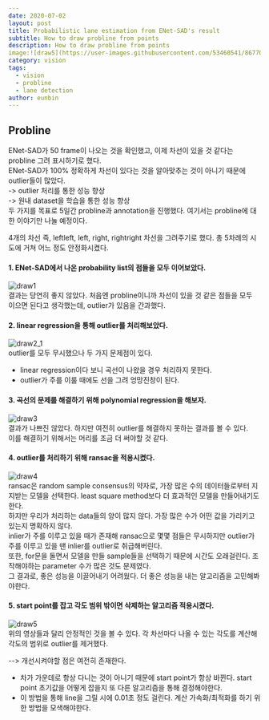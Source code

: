```yaml
---
date: 2020-07-02
layout: post
title: Probabilistic lane estimation from ENet-SAD's result
subtitle: How to draw probline from points
description: How to draw probline from points
image:![draw5](https://user-images.githubusercontent.com/53460541/86770720-1516ed80-c08c-11ea-8d3e-da22733bf592.gif)
category: vision
tags:
  - vision
  - probline
  - lane detection
author: eunbin
---
```


## Probline
ENet-SAD가 50 frame이 나오는 것을 확인했고, 이제 차선이 있을 것 같다는 probline 그려 표시하기로 했다.  
ENet-SAD가 100% 정확하게 차선이 있다는 것을 알아맞추는 것이 아니기 때문에 outlier들이 많았다.  
-> outlier 처리를 통한 성능 향상  
-> 원내 dataset을 학습을 통한 성능 향상  
두 가지를 목표로 5일간 probline과 annotation을 진행했다. 여기서는 probline에 대한 이야기만 나눌 예정이다.

4개의 차선 즉, leftleft, left, right, rightright 차선을 그려주기로 했다. 총 5차례의 시도에 거쳐 어느 정도 안정화시켰다.  
#### 1. ENet-SAD에서 나온 probability list의 점들을 모두 이어보았다.  
![draw1](https://user-images.githubusercontent.com/53460541/86770711-11836680-c08c-11ea-96ba-70c0a6a2e870.gif)  
결과는 당연히 좋지 않았다. 처음엔 probline이니까 차선이 있을 것 같은 점들을 모두 이으면 된다고 생각했는데, outlier가 있음을 간과했다.  

#### 2. linear regression을 통해 outlier를 처리해보았다.  
![draw2_1](https://user-images.githubusercontent.com/53460541/86770710-10ead000-c08c-11ea-9b92-efa07af69d05.gif)  
outlier를 모두 무시했으나 두 가지 문제점이 있다.  
- linear regression이다 보니 곡선이 나왔을 경우 처리하지 못한다.  
- outlier가 주를 이룰 때에도 선을 그려 엉망진창이 된다.  

#### 3. 곡선의 문제를 해결하기 위해 polynomial regression을 해보자.  
![draw3](https://user-images.githubusercontent.com/53460541/86770715-12b49380-c08c-11ea-984d-b32d3c5d0450.gif)  
결과가 나쁘진 않았다. 하지만 여전히 outlier를 해결하지 못하는 결과를 볼 수 있다.  
이를 해결하기 위해서는 머리를 조금 더 써야할 것 같다.  
  
#### 4. outlier를 처리하기 위해 ransac을 적용시켰다.  
![draw4](https://user-images.githubusercontent.com/53460541/86770717-13e5c080-c08c-11ea-92e2-7ac5ff6db89a.gif)  
ransac은 random sample consensus의 약자로, 가장 많은 수의 데이터들로부터 지지받는 모델을 선택한다. least square method보다 더 효과적인 모델을 만들어내기도한다.  
하지만 우리가 처리하는 data들의 양이 많지 않다. 가장 많은 수가 어떤 값을 가리키고 있는지 명확하지 않다.  
inlier가 주를 이루고 있을 때가 존재해 ransac으로 몇몇 점들은 무시하지만 outlier가 주를 이루고 있을 땐 inlier를 outlier로 취급해버린다.  
또한, for문을 돌면서 모델을 만들 sample들을 선택하기 때문에 시간도 오래걸린다. 조작해야하는 parameter 수가 많은 것도 문제였다.  
그 결과로, 좋은 성능을 이끌어내기 어려웠다. 더 좋은 성능을 내는 알고리즘을 고민해봐야한다.  

#### 5. start point를 잡고 각도 범위 밖이면 삭제하는 알고리즘 적용시켰다.  
![draw5](https://user-images.githubusercontent.com/53460541/86770720-1516ed80-c08c-11ea-8d3e-da22733bf592.gif)  
위의 영상들과 달리 안정적인 것을 볼 수 있다. 각 차선마다 나올 수 있는 각도를 계산해 각도의 범위로 outlier를 제거했다.  

--> 개선시켜야할 점은 여전히 존재한다.
- 차가 가운데로 항상 다니는 것이 아니기 때문에 start point가 항상 바뀐다. start point 초기값을 어떻게 잡을지 또 다른 알고리즘을 통해 결정해야한다.
- 이 방법을 통해 line을 그릴 시에 0.01초 정도 걸린다. 계산 가속화/최적화를 하기 위한 방법을 모색해야한다.
